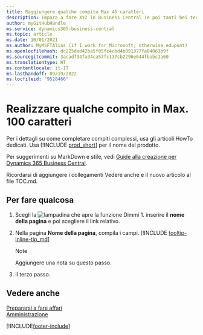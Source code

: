 ```yaml
---
title: Raggiungere qualche compito Max 46 caratteri
description: Impara a fare XYZ in Business Central (e poi tanti bei termini di ricerca in una frase dal suono naturale. La lunghezza massima è di 160 caratteri, che è questa).
author: myGitHubHandle
ms.service: dynamics365-business-central
ms.topic: article
ms.date: 10/01/2021
ms.author: MyMSFTAlias (if I work for Microsoft; otherwise edupont)
ms.openlocfilehash: dc225dad42ba5f05fc4cbd4b091377fa04063b9f
ms.sourcegitcommit: 3acadf94fa34ca57fc137cb2296e644fbabc1a60
ms.translationtype: HT
ms.contentlocale: it-IT
ms.lasthandoff: 09/19/2022
ms.locfileid: "9528466"
---
```

# <a name="achieve-some-task-in-max-100-characters"></a>Realizzare qualche compito in Max. 100 caratteri

Per i dettagli su come completare compiti complessi, usa gli articoli HowTo dedicati. Usa [!INCLUDE [prod_short](includes/prod_short.md)] per il nome del prodotto.  

Per suggerimenti su MarkDown e stile, vedi [Guide alla creazione per Dynamics 365 Business Central](https://learn.microsoft.com/dynamics365/business-central/dev-itpro/help/writing-guide).  

Ricordarsi di aggiungere i collegamenti Vedere anche e il nuovo articolo al file TOC.md.  

## <a name="to-do-something"></a>Per fare qualcosa

1. Scegli la ![lampadina che apre la funzione Dimmi 1](media/ui-search/search_small.png "Informazioni sull'operazione che si desidera eseguire"). inserire il **nome della pagina** e poi scegliere il link relativo.
2. Nella pagina **Nome della pagina**, compila i campi. [!INCLUDE [tooltip-inline-tip_md](includes/tooltip-inline-tip_md.md)]

    > [!NOTE]
    > Aggiungere una nota su questo passo.
3. Il terzo passo.

## <a name="see-also"></a>Vedere anche

[Prepararsi a fare affari](ui-get-ready-business.md)  
[Amministrazione](admin-setup-and-administration.md)  

[!INCLUDE[footer-include](includes/footer-banner.md)]
